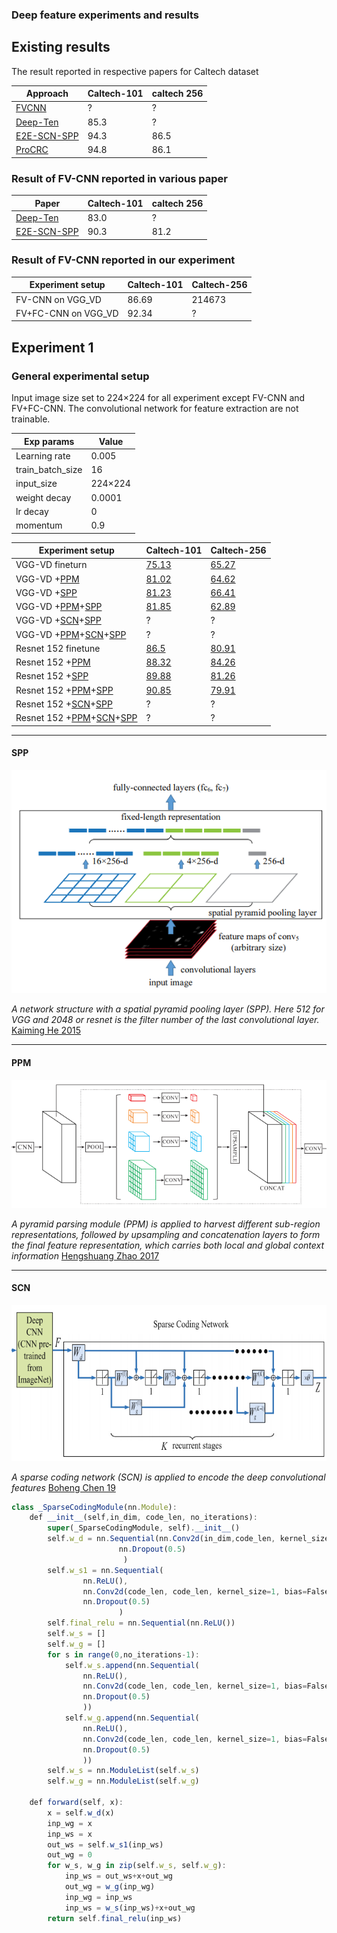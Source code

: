 ### Deep feature experiments and results


## Existing results

The result reported in respective papers for Caltech dataset 

| Approach |Caltech-101 |caltech 256|
|--|--|--|
|[FVCNN](https://www.robots.ox.ac.uk/~vedaldi/assets/pubs/cimpoi15deep.pdf)  | ? |?
[Deep-Ten](http://openaccess.thecvf.com/content_cvpr_2017/papers/Zhang_Deep_TEN_Texture_CVPR_2017_paper.pdf)|85.3|?
[E2E-SCN-SPP](https://link.springer.com/content/pdf/10.1007%2Fs11063-018-9967-5.pdf)|94.3|86.5
[ProCRC](http://azadproject.ir/wp-content/uploads/2014/07/2015-A-Probabilistic-Collaborative-Representation-based-Approach-for-Pattern-Classification.pdf)|94.8|86.1


### Result of FV-CNN reported in various paper


Paper|Caltech-101 |caltech 256|
|--|--|--|
[Deep-Ten](http://openaccess.thecvf.com/content_cvpr_2017/papers/Zhang_Deep_TEN_Texture_CVPR_2017_paper.pdf)|83.0|?|
[E2E-SCN-SPP](https://link.springer.com/content/pdf/10.1007%2Fs11063-018-9967-5.pdf)|90.3|81.2|
### Result of FV-CNN reported in our experiment
Experiment setup|Caltech-101|Caltech-256|
|--|--|--|
FV-CNN on VGG_VD|86.69|214673|
FV+FC-CNN on VGG_VD|92.34|?|

## Experiment 1
### General experimental setup
Input image size set to 224&times;224 for all experiment except FV-CNN and FV+FC-CNN.
The convolutional network for feature extraction are not trainable.

|Exp params|Value|
|--|--|
|Learning rate| 0.005
| train_batch_size | 16 |
|input_size|224&times;224|
|weight decay|0.0001|
|lr decay|0|
|momentum|0.9|


Experiment setup|Caltech-101|Caltech-256|
|--|--|--|
VGG-VD fineturn|[75.13](http://10.2.16.142/r1/ijdar/215776.html)|[65.27](http://10.2.16.142/r1/ijdar/216041.html)|
VGG-VD +[PPM](#ppm)|[81.02](http://10.2.16.142/r1/ijdar/216766.html)|[64.62](http://10.2.16.142/r1/ijdar/216686.html)|
VGG-VD +[SPP](#spp) |[81.23](http://10.2.16.142/r1/ijdar/217404.html)|[66.41](http://10.2.16.142/r1/ijdar/217405.html)|
VGG-VD +[PPM](#ppm)+[SPP](#spp)|[81.85](http://10.2.16.142/r1/ijdar/217402.html)|[62.89](http://10.2.16.142/r1/ijdar/217403.html)|
VGG-VD +[SCN](#scn)+[SPP](#spp)|?|?|
VGG-VD +[PPM](#ppm)+[SCN](#scn)+[SPP](#spp)|?|?|
Resnet 152 finetune|[86.5](http://10.2.16.142/r1/ijdar/215833.html)|[80.91](http://10.2.16.142/r1/ijdar/215918.html)|
Resnet 152 +[PPM](#ppm)|[88.32](http://10.2.16.142/r1/ijdar/217200.html)|[84.26](http://10.2.16.142/r1/ijdar/217573.html)|
Resnet 152 +[SPP](#spp)|[89.88](http://10.2.16.142/r1/ijdar/217174.html)|[81.26](http://10.2.16.142/r1/ijdar/217407.html)|
Resnet 152 +[PPM](#ppm)+[SPP](#spp)|[90.85](http://10.2.16.142/r1/ijdar/217263.html)|[79.91](http://10.2.16.142/r1/ijdar/217406.html)|
Resnet 152 +[SCN](#scn)+[SPP](#spp)|?|?|
Resnet 152 +[PPM](#ppm)+[SCN](#scn)+[SPP](#spp)|?|?|

___
#### SPP
![SPP](pic11.png)


*A network structure with a spatial pyramid
pooling layer (SPP). Here 512 for VGG and 2048 or resnet is the filter number of the last convolutional layer.* [Kaiming He 2015](https://arxiv.org/pdf/1406.4729.pdf)
___
#### PPM
![SPP](pic2.png)


*A pyramid parsing module (PPM) is applied to harvest different sub-region representations, followed by upsampling and concatenation layers to form the final feature representation, which carries both local and global context information* [Hengshuang Zhao 2017](https://arxiv.org/pdf/1612.01105.pdf)


___
#### SCN
![SPP](pic3.png)


*A sparse coding network (SCN) is applied to encode the deep convolutional features* [Boheng Chen 19](https://link.springer.com/content/pdf/10.1007%2Fs11063-018-9967-5.pdf)

```javascript
class _SparseCodingModule(nn.Module):
    def __init__(self,in_dim, code_len, no_iterations):
        super(_SparseCodingModule, self).__init__()
        self.w_d = nn.Sequential(nn.Conv2d(in_dim,code_len, kernel_size=1, bias=False),
                        nn.Dropout(0.5)
                         )   
        self.w_s1 = nn.Sequential(
                nn.ReLU(),
                nn.Conv2d(code_len, code_len, kernel_size=1, bias=False),
                nn.Dropout(0.5)
                        )   
        self.final_relu = nn.Sequential(nn.ReLU())
        self.w_s = []
        self.w_g = []
        for s in range(0,no_iterations-1):
            self.w_s.append(nn.Sequential(
                nn.ReLU(),
                nn.Conv2d(code_len, code_len, kernel_size=1, bias=False),
                nn.Dropout(0.5)
                ))  
            self.w_g.append(nn.Sequential(
                nn.ReLU(),
                nn.Conv2d(code_len, code_len, kernel_size=1, bias=False),
                nn.Dropout(0.5)
                ))  
        self.w_s = nn.ModuleList(self.w_s)
        self.w_g = nn.ModuleList(self.w_g)

    def forward(self, x): 
        x = self.w_d(x)
        inp_wg = x 
        inp_ws = x 
        out_ws = self.w_s1(inp_ws)
        out_wg = 0 
        for w_s, w_g in zip(self.w_s, self.w_g):
            inp_ws = out_ws+x+out_wg
            out_wg = w_g(inp_wg)
            inp_wg = inp_ws
            inp_ws = w_s(inp_ws)+x+out_wg
        return self.final_relu(inp_ws)           
```
